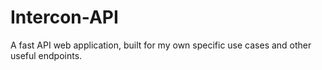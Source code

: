 # Intercon-API
A fast API web application, built for my own specific use cases and other useful endpoints.
